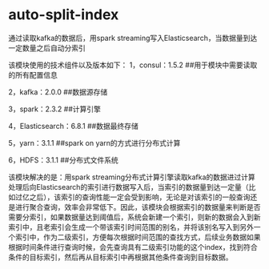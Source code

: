 # auto-split-index
通过读取kafka的数据后，用spark streaming写入Elasticsearch，当数据量到达一定数量之后自动分索引

该模块使用的技术组件以及版本如下：
1，consul：1.5.2  ##用于模块中需要读取的所有配置信息

2，kafka：2.0.0   ##数据源存储

3，spark：2.3.2   ##计算引擎

4，Elasticsearch：6.8.1  ##数据最终存储

5，yarn：3.1.1   ##spark on yarn的方式进行分布式计算

6，HDFS：3.1.1   ##分布式文件系统

该模块解决的是：用spark streaming分布式计算引擎读取kafka的数据进过计算处理后向Elasticsearch的索引进行数据写入后，当索引的数据量到达一定量（比如过亿之后），该索引的查询性能一定会受到影响，无论是对该索引的一般查询还是进行聚合查询，效率会非常低下。因此，该模块会根据索引的数据量来判断是否需要分索引，如果数据量达到阈值后，系统会新建一个索引，则新的数据会入到新索引中，且老索引会生成一个带该索引时间范围的别名，并将该别名写入到另外一个索引中，作为二级索引，方便每次根据时间范围的查找方式，后续业务数据如果根据时间条件进行查询时候，会先查询具有二级索引功能的这个index，找到符合条件的目标索引，然后再从目标索引中再根据其他条件查询到目标数据。

